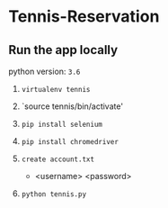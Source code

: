 # Tennis-Reservation

## Run the app locally
python version: `3.6`

1. `virtualenv tennis`

2. `source tennis/bin/activate'

3. `pip install selenium`

4. `pip install chromedriver`

5. `create account.txt`

    * \<username\> \<password\>

6. `python tennis.py`
